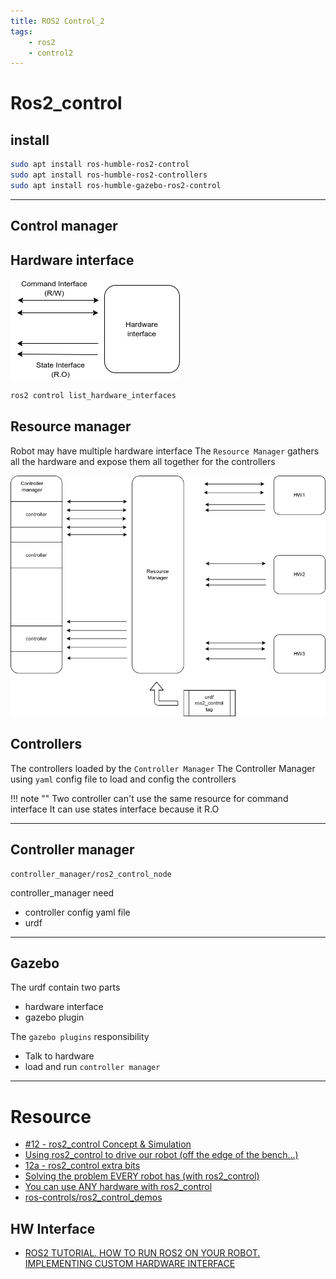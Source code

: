 ```yaml
---
title: ROS2 Control_2
tags:
    - ros2
    - control2
---
```

# Ros2_control

## install

```bash
sudo apt install ros-humble-ros2-control
sudo apt install ros-humble-ros2-controllers
sudo apt install ros-humble-gazebo-ros2-control
```

---

## Control manager

## Hardware interface

![](images/hardware_interface.drawio.png)

```bash
ros2 control list_hardware_interfaces
```


## Resource manager
Robot may have multiple hardware interface
The `Resource Manager` gathers all the hardware and expose them all together for the controllers

![](images/resource_manager.drawio.png)


## Controllers
The controllers loaded by the `Controller Manager` 
The Controller Manager using `yaml` config file to load and config the controllers

!!! note ""
    Two controller can't use the same resource for command interface
    It can use states interface because it R.O 

---

## Controller manager

```
controller_manager/ros2_control_node
```

controller_manager need
- controller config yaml file
- urdf

---

## Gazebo
The urdf contain two parts
- hardware interface
- gazebo plugin

The `gazebo plugins` responsibility
- Talk to hardware
- load and run `controller manager`


---

# Resource
- [#12 - ros2_control Concept & Simulation](https://articulatedrobotics.xyz/mobile-robot-12-ros2-control/)
- [ Using ros2_control to drive our robot (off the edge of the bench...) ](https://youtu.be/4VVrTCnxvSw)
- [12a - ros2_control extra bits](https://articulatedrobotics.xyz/mobile-robot-12a-ros2-control-extra/)
- [ Solving the problem EVERY robot has (with ros2_control) ](https://youtu.be/4QKsDf1c4hc)
- [ You can use ANY hardware with ros2_control ](https://youtu.be/J02jEKawE5U)
- [ros-controls/ros2_control_demos](https://github.com/ros-controls/ros2_control_demos/tree/master)

## HW Interface
- [ ROS2 TUTORIAL. HOW TO RUN ROS2 ON YOUR ROBOT. IMPLEMENTING CUSTOM HARDWARE INTERFACE ](https://youtu.be/be-5DPuDtO8)
